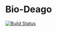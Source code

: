 # Bio-Deago

[![Build Status](https://travis-ci.org/vaofford/Bio-Deago.svg?branch=master)](https://travis-ci.org/vaofford/Bio-Deago)
